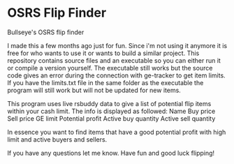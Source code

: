 # OSRS Flip Finder


Bullseye's OSRS flip finder

I made this a few months ago just for fun. Since i'm not using it anymore it is free for who wants to use it or wants to build a similar project. This repository contains source files and an executable so you can either run it or compile a version yourself. The executable still works but the source code gives an error during the connection with ge-tracker to get item limits. If you have the limits.txt file in the same folder as the executable the program will still work but will not be updated for new items.

This program uses live rsbuddy data to give a list of potential flip items within your cash limit.
The info is displayed as followed:
Name
Buy price
Sell price
GE limit
Potential profit
Active buy quantity
Active sell quantity

In essence you want to find items that have a good potential profit with high limit and active buyers and sellers.

If you have any questions let me know.
Have fun and good luck flipping!
